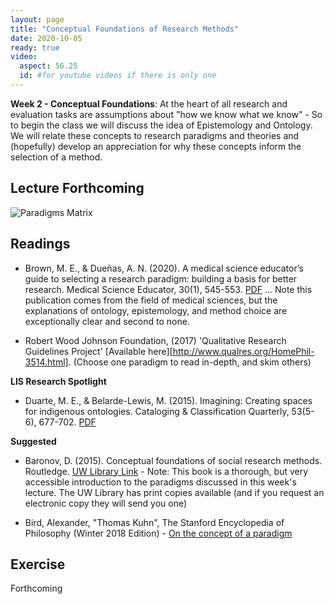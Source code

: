 ```yaml
---
layout: page
title: "Conceptual Foundations of Research Methods"
date: 2020-10-05
ready: true
video:
  aspect: 56.25
  id: #for youtube videos if there is only one
---
```



**Week 2 - Conceptual Foundations**: At the heart of all research and evaluation tasks are assumptions about "how we know what we know" - So to begin the class we will discuss the idea of Epistemology and Ontology. We will relate these concepts to research paradigms and theories and (hopefully) develop an appreciation for why these concepts inform the selection of a method.


## Lecture Forthcoming

![Paradigms Matrix](http://salmapatel.co.uk/wp-content/uploads/2015/07/research-Paradigm-page0001.jpg)

## Readings

- Brown, M. E., & Dueñas, A. N. (2020). A medical science educator’s guide to selecting a research paradigm: building a basis for better research. Medical Science Educator, 30(1), 545-553. [PDF](https://link.springer.com/content/pdf/10.1007/s40670-019-00898-9.pdf) ... Note this publication comes from the field of medical sciences, but the explanations of ontology, epistemology, and method choice are exceptionally clear and second to none.

- Robert Wood Johnson Foundation, (2017) 'Qualitative Research Guidelines Project' [Available here][http://www.qualres.org/HomePhil-3514.html]. (Choose one paradigm to read in-depth, and skim others)

**LIS Research Spotlight**
- Duarte, M. E., & Belarde-Lewis, M. (2015). Imagining: Creating spaces for indigenous ontologies. Cataloging & Classification Quarterly, 53(5-6), 677-702. [PDF](https://www.tandfonline.com/doi/pdf/10.1080/01639374.2015.1018396)

**Suggested**

- Baronov, D. (2015). Conceptual foundations of social research methods. Routledge. [UW Library Link](https://alliance-primo.hosted.exlibrisgroup.com/permalink/f/lvbsh/TN_cdi_askewsholts_vlebooks_9781317265023) - Note: This book is a thorough, but very accessible introduction to the paradigms discussed in this week's lecture. The UW Library has print copies available (and if you request an electronic copy they will send you one)

- Bird, Alexander, "Thomas Kuhn", The Stanford Encyclopedia of Philosophy (Winter 2018 Edition) - [On the concept of a paradigm](https://plato.stanford.edu/entries/thomas-kuhn/#ConcPara)

## Exercise
Forthcoming
